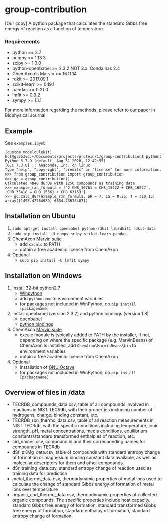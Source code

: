 # group-contribution

[Our copy] A python package that calculates the standard Gibbs free energy of reaction as a function of temperature.

### Requirements

* python == 3.7
* numpy >= 1.13.3
* scipy >= 1.0.0
* python-openbabel >= 2.3.2 NOT 3.x. Conda has 2.4
* ChemAxon's Marvin >= 16.11.14
* rdkit >= 2017.09.1
* scikit-learn >= 0.19.1
* pandas >= 0.21.0
* lmfit >= 0.9.2
* sympy >= 1.1.1

For more information regarding the methods, please refer to [our paper](https://www.cell.com/biophysj/fulltext/S0006-3495(18)30524-1) in Biophysical Journal.



## Example

See `examples.ipynb`

```
(custom_modelculekit) hcl@gl553vd:~/Documents/projects/protein/1/group-contribution$ python3
Python 3.7.9 (default, Aug 31 2020, 12:42:55)
[GCC 7.3.0] :: Anaconda, Inc. on linux
Type "help", "copyright", "credits" or "license" for more information.
>>> from group_contribution import group_contribution
>>> gc = group_contribution()
Calculated 4848 dGr0s with 1250 compounds as training data
>>> example_rxn_formula = ['2 CHB_16761 = CHB_15422 + CHB_16027', 'CHB_35418 = CHB_15361 + CHB_63153']
>>> gc.calc_dGr(example_rxn_formula, pH = 7, IS = 0.25, T = 310.15)
array([1495.47764989, 6634.43638407])
```



## Installation on Ubuntu

1. `sudo apt-get install openbabel python-rdkit librdkit1 rdkit-data`
2. `sudo pip install -U numpy scipy scikit-learn pandas`
3. ChemAxon [Marvin suite](http://www.chemaxon.com/download/marvin-suite/)
   * add `cxcalc` to PATH
   * obtain a free academic license from ChemAxon
4. Optional
   * `sudo pip install -U lmfit sympy`

## Installation on Windows

1. Install 32-bit python2.7
   * [Winpython](https://github.com/winpython/winpython)
   * add `python.exe` to environment variables
   * for packages not included in WinPython, do `pip install [packagename]`
2. Install openbabel (version 2.3.2) and python bindings (version 1.8)
   * [openbabel](http://openbabel.org/wiki/Category:Installation)
   * [python bindings](http://open-babel.readthedocs.io/en/latest/UseTheLibrary/PythonInstall.html#windows)
3. ChemAxon [Marvin suite](http://www.chemaxon.com/download/marvin-suite/)
   * cxcalc module is typically added to PATH by the installer, if not, depending on where the specific package (e.g. MarvinBeans) of ChemAxon is installed, add `ChemAxon\MarvinBeans\bin` to environment variables
   * obtain a free academic license from ChemAxon
4. Optional
   * installation of [GNU Octave](https://blink1073.github.io/oct2py/source/installation.html)
   * for packages not included in WinPython, do `pip install [packagename]`
   
## Overview of files in /data
* TECRDB_compounds_data.csv, table of all compounds involved in reactions in NIST TECRdb, with their properties including number of hydrogens, charge, binding constant, etc.
* TECRDB_rxn_thermo_data.csv, table of all reaction measurements in NIST TECRdb, with the specific conditions including temperature, ionic strength, pH, metal concentrations, media conditions, equilibrium constants/standard transformed enthalpies of reaction, etc.
* cid_names.csv, compound id and their corresponding names for compounds in TECRdb
* dSf_pKMg_data.csv, table of compounds with standard entropy change of formation or magnesium binding constant data available, as well as molecular descriptors for them and other compounds.
* dSr_training_data.csv, standard entropy change of reaction used as training data for prediction
* metal_thermo_data.csv, thermodynamic properties of metal ions used to calculate the change of standard Gibbs energy of formation of metal ions over temperature
* organic_cpd_thermo_data.csv, thermodynamic properties of collected organic compounds. The specific properties include heat capacity, standard Gibbs free energy of formation, standard transformed Gibbs free energy of formation, standard enthalpy of formation, standard entropy change of formation.
